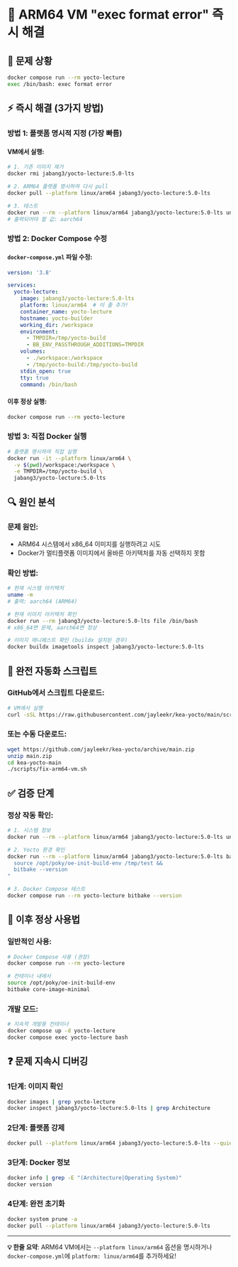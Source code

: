 # 🔧 **ARM64 VM "exec format error" 즉시 해결**

## **🚨 문제 상황**
```bash
docker compose run --rm yocto-lecture
exec /bin/bash: exec format error
```

## **⚡ 즉시 해결 (3가지 방법)**

### **방법 1: 플랫폼 명시적 지정 (가장 빠름)**

#### VM에서 실행:
```bash
# 1. 기존 이미지 제거
docker rmi jabang3/yocto-lecture:5.0-lts

# 2. ARM64 플랫폼 명시하여 다시 pull
docker pull --platform linux/arm64 jabang3/yocto-lecture:5.0-lts

# 3. 테스트
docker run --rm --platform linux/arm64 jabang3/yocto-lecture:5.0-lts uname -m
# 출력되어야 할 값: aarch64
```

### **방법 2: Docker Compose 수정**

#### `docker-compose.yml` 파일 수정:
```yaml
version: '3.8'

services:
  yocto-lecture:
    image: jabang3/yocto-lecture:5.0-lts
    platform: linux/arm64  # 이 줄 추가!
    container_name: yocto-lecture
    hostname: yocto-builder
    working_dir: /workspace
    environment:
      - TMPDIR=/tmp/yocto-build
      - BB_ENV_PASSTHROUGH_ADDITIONS=TMPDIR
    volumes:
      - ./workspace:/workspace
      - /tmp/yocto-build:/tmp/yocto-build
    stdin_open: true
    tty: true
    command: /bin/bash
```

#### 이후 정상 실행:
```bash
docker compose run --rm yocto-lecture
```

### **방법 3: 직접 Docker 실행**

```bash
# 플랫폼 명시하여 직접 실행
docker run -it --platform linux/arm64 \
  -v $(pwd)/workspace:/workspace \
  -e TMPDIR=/tmp/yocto-build \
  jabang3/yocto-lecture:5.0-lts
```

## **🔍 원인 분석**

### **문제 원인:**
- ARM64 시스템에서 x86_64 이미지를 실행하려고 시도
- Docker가 멀티플랫폼 이미지에서 올바른 아키텍처를 자동 선택하지 못함

### **확인 방법:**
```bash
# 현재 시스템 아키텍처
uname -m
# 출력: aarch64 (ARM64)

# 현재 이미지 아키텍처 확인
docker run --rm jabang3/yocto-lecture:5.0-lts file /bin/bash
# x86_64면 문제, aarch64면 정상

# 이미지 매니페스트 확인 (buildx 설치된 경우)
docker buildx imagetools inspect jabang3/yocto-lecture:5.0-lts
```

## **🎯 완전 자동화 스크립트**

### GitHub에서 스크립트 다운로드:
```bash
# VM에서 실행
curl -sSL https://raw.githubusercontent.com/jayleekr/kea-yocto/main/scripts/fix-arm64-vm.sh | bash
```

### 또는 수동 다운로드:
```bash
wget https://github.com/jayleekr/kea-yocto/archive/main.zip
unzip main.zip
cd kea-yocto-main
./scripts/fix-arm64-vm.sh
```

## **✅ 검증 단계**

### 정상 작동 확인:
```bash
# 1. 시스템 정보
docker run --rm --platform linux/arm64 jabang3/yocto-lecture:5.0-lts uname -a

# 2. Yocto 환경 확인
docker run --rm --platform linux/arm64 jabang3/yocto-lecture:5.0-lts bash -c "
  source /opt/poky/oe-init-build-env /tmp/test && 
  bitbake --version
"

# 3. Docker Compose 테스트
docker compose run --rm yocto-lecture bitbake --version
```

## **🚀 이후 정상 사용법**

### 일반적인 사용:
```bash
# Docker Compose 사용 (권장)
docker compose run --rm yocto-lecture

# 컨테이너 내에서
source /opt/poky/oe-init-build-env
bitbake core-image-minimal
```

### 개발 모드:
```bash
# 지속적 개발용 컨테이너
docker compose up -d yocto-lecture
docker compose exec yocto-lecture bash
```

## **❓ 문제 지속시 디버깅**

### 1단계: 이미지 확인
```bash
docker images | grep yocto-lecture
docker inspect jabang3/yocto-lecture:5.0-lts | grep Architecture
```

### 2단계: 플랫폼 강제
```bash
docker pull --platform linux/arm64 jabang3/yocto-lecture:5.0-lts --quiet
```

### 3단계: Docker 정보
```bash
docker info | grep -E "(Architecture|Operating System)"
docker version
```

### 4단계: 완전 초기화
```bash
docker system prune -a
docker pull --platform linux/arm64 jabang3/yocto-lecture:5.0-lts
```

---

**💡 한줄 요약**: ARM64 VM에서는 `--platform linux/arm64` 옵션을 명시하거나 `docker-compose.yml`에 `platform: linux/arm64`를 추가하세요! 
